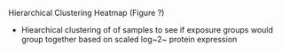 Hierarchical Clustering Heatmap (Figure ?)
- Hiearchical clustering of of samples to see if exposure groups would group together based on scaled log~2~ protein expression
